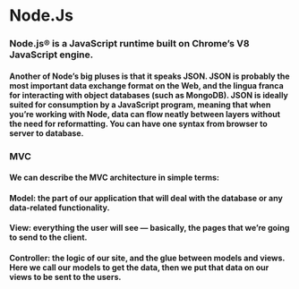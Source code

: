 # Node.Js

### Node.js® is a JavaScript runtime built on Chrome’s V8 JavaScript engine.

#### Another of Node’s big pluses is that it speaks JSON. JSON is probably the most important data exchange format on the Web, and the lingua franca for interacting with object databases (such as MongoDB). JSON is ideally suited for consumption by a JavaScript program, meaning that when you’re working with Node, data can flow neatly between layers without the need for reformatting. You can have one syntax from browser to server to database. 

### MVC

#### We can describe the MVC architecture in simple terms:

#### Model: the part of our application that will deal with the database or any data-related functionality.
#### View: everything the user will see — basically, the pages that we’re going to send to the client.
#### Controller: the logic of our site, and the glue between models and views. Here we call our models to get the data, then we put that data on our views to be sent to the users.